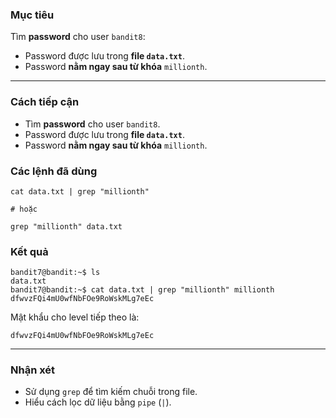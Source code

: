 ### **Mục tiêu**

Tìm **password** cho user `bandit8`:
- Password được lưu trong **file `data.txt`**.
- Password **nằm ngay sau từ khóa** `millionth`.

---

### **Cách tiếp cận**

- Tìm **password** cho user `bandit8`.
- Password được lưu trong **file `data.txt`**.
- Password **nằm ngay sau từ khóa** `millionth`.

### **Các lệnh đã dùng**

```
cat data.txt | grep "millionth"

# hoặc

grep "millionth" data.txt
```

### **Kết quả**

```
bandit7@bandit:~$ ls
data.txt
bandit7@bandit:~$ cat data.txt | grep "millionth" millionth       dfwvzFQi4mU0wfNbFOe9RoWskMLg7eEc
```

Mật khẩu cho level tiếp theo là:

`dfwvzFQi4mU0wfNbFOe9RoWskMLg7eEc`

---

### **Nhận xét**

- Sử dụng `grep` để tìm kiếm chuỗi trong file.
- Hiểu cách lọc dữ liệu bằng `pipe` (`|`).